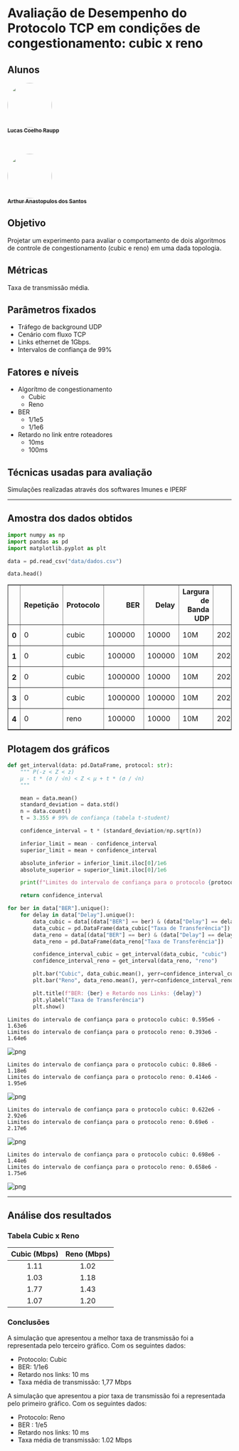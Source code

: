 # Avaliação de Desempenho do Protocolo TCP em condições de congestionamento: cubic x reno

## Alunos

<a href="https://github.com/lucascraupp">
    <img style="border-radius: 50%;" src="https://avatars.githubusercontent.com/u/86060864?v=4" width="100px;" alt=""/><br />
    <sub><b>Lucas Coelho Raupp</b></sub></a><br />

&nbsp;

<a href="https://github.com/ArthurAnastopulos">
    <img style="border-radius: 50%;" src="https://avatars.githubusercontent.com/u/51097061?v=4" width="100px;" alt=""/><br />
    <sub><b>Arthur Anastopulos dos Santos</b></sub></a><br />

## Objetivo

Projetar um experimento para avaliar o comportamento de dois algoritmos de controle de congestionamento (cubic e reno) em uma dada topologia.


## Métricas

Taxa de transmissão média.

## Parâmetros fixados

- Tráfego de background UDP
- Cenário com fluxo TCP
- Links ethernet de 1Gbps.
- Intervalos de confiança de 99%

## Fatores e níveis

- Algorítmo de congestionamento
  - Cubic
  - Reno
- BER
  - 1/1e5
  - 1/1e6
- Retardo no link entre roteadores
  - 10ms
  - 100ms

## Técnicas usadas para avaliação

Simulações realizadas através dos softwares Imunes e IPERF

***

## Amostra dos dados obtidos


```python
import numpy as np
import pandas as pd
import matplotlib.pyplot as plt
```


```python
data = pd.read_csv("data/dados.csv")

data.head()
```




<div>
<style scoped>
    .dataframe tbody tr th:only-of-type {
        vertical-align: middle;
    }

    .dataframe tbody tr th {
        vertical-align: top;
    }

    .dataframe thead th {
        text-align: right;
    }
</style>
<table border="1" class="dataframe">
  <thead>
    <tr style="text-align: right;">
      <th></th>
      <th>Repetição</th>
      <th>Protocolo</th>
      <th>BER</th>
      <th>Delay</th>
      <th>Largura de Banda UDP</th>
      <th>Timestamp</th>
      <th>IP PC1</th>
      <th>Porta PC1</th>
      <th>IP PC2</th>
      <th>Porta PC2</th>
      <th>ID</th>
      <th>Intervalo</th>
      <th>Taxa de Transferência</th>
      <th>Largura de Banda TCP</th>
    </tr>
  </thead>
  <tbody>
    <tr>
      <th>0</th>
      <td>0</td>
      <td>cubic</td>
      <td>100000</td>
      <td>10000</td>
      <td>10M</td>
      <td>20240318150617</td>
      <td>10.0.0.20</td>
      <td>35142</td>
      <td>10.0.1.20</td>
      <td>5001</td>
      <td>3</td>
      <td>0.0-10.5</td>
      <td>786432</td>
      <td>598366</td>
    </tr>
    <tr>
      <th>1</th>
      <td>0</td>
      <td>cubic</td>
      <td>100000</td>
      <td>100000</td>
      <td>10M</td>
      <td>20240318150630</td>
      <td>10.0.0.20</td>
      <td>51460</td>
      <td>10.0.1.20</td>
      <td>5001</td>
      <td>3</td>
      <td>0.0-11.8</td>
      <td>917504</td>
      <td>621544</td>
    </tr>
    <tr>
      <th>2</th>
      <td>0</td>
      <td>cubic</td>
      <td>1000000</td>
      <td>10000</td>
      <td>10M</td>
      <td>20240318150644</td>
      <td>10.0.0.20</td>
      <td>37122</td>
      <td>10.0.1.20</td>
      <td>5001</td>
      <td>3</td>
      <td>0.0-13.9</td>
      <td>1179648</td>
      <td>677528</td>
    </tr>
    <tr>
      <th>3</th>
      <td>0</td>
      <td>cubic</td>
      <td>1000000</td>
      <td>100000</td>
      <td>10M</td>
      <td>20240318150656</td>
      <td>10.0.0.20</td>
      <td>40512</td>
      <td>10.0.1.20</td>
      <td>5001</td>
      <td>3</td>
      <td>0.0-11.9</td>
      <td>786432</td>
      <td>528411</td>
    </tr>
    <tr>
      <th>4</th>
      <td>0</td>
      <td>reno</td>
      <td>100000</td>
      <td>10000</td>
      <td>10M</td>
      <td>20240318150709</td>
      <td>10.0.0.20</td>
      <td>51480</td>
      <td>10.0.1.20</td>
      <td>5001</td>
      <td>3</td>
      <td>0.0-12.3</td>
      <td>786432</td>
      <td>509476</td>
    </tr>
  </tbody>
</table>
</div>



## Plotagem dos gráficos


```python
def get_interval(data: pd.DataFrame, protocol: str):
    """ P(-z < Z < z)
    μ - t * (σ / √n) < Z < μ + t * (σ / √n)
    """

    mean = data.mean()
    standard_deviation = data.std()
    n = data.count()
    t = 3.355 # 99% de confiança (tabela t-student)

    confidence_interval = t * (standard_deviation/np.sqrt(n))

    inferior_limit = mean - confidence_interval
    superior_limit = mean + confidence_interval

    absolute_inferior = inferior_limit.iloc[0]/1e6
    absolute_superior = superior_limit.iloc[0]/1e6

    print(f"Limites do intervalo de confiança para o protocolo {protocol}: {absolute_inferior:.3}e6 - {absolute_superior:.3}e6")

    return confidence_interval

for ber in data["BER"].unique():
    for delay in data["Delay"].unique():
        data_cubic = data[(data["BER"] == ber) & (data["Delay"] == delay) & (data["Protocolo"] == "cubic")]
        data_cubic = pd.DataFrame(data_cubic["Taxa de Transferência"])
        data_reno = data[(data["BER"] == ber) & (data["Delay"] == delay) & (data["Protocolo"] == "reno")]
        data_reno = pd.DataFrame(data_reno["Taxa de Transferência"])

        confidence_interval_cubic = get_interval(data_cubic, "cubic")
        confidence_interval_reno = get_interval(data_reno, "reno")

        plt.bar("Cubic", data_cubic.mean(), yerr=confidence_interval_cubic, align='center', alpha=0.5, capsize=10)
        plt.bar("Reno", data_reno.mean(), yerr=confidence_interval_reno, align='center', alpha=0.5, capsize=10)

        plt.title(f"BER: {ber} e Retardo nos Links: {delay}")
        plt.ylabel("Taxa de Transferência")
        plt.show()
```

    Limites do intervalo de confiança para o protocolo cubic: 0.595e6 - 1.63e6
    Limites do intervalo de confiança para o protocolo reno: 0.393e6 - 1.64e6



    
![png](img/project_5_1.png)
    


    Limites do intervalo de confiança para o protocolo cubic: 0.88e6 - 1.18e6
    Limites do intervalo de confiança para o protocolo reno: 0.414e6 - 1.95e6



    
![png](img/project_5_3.png)
    


    Limites do intervalo de confiança para o protocolo cubic: 0.622e6 - 2.92e6
    Limites do intervalo de confiança para o protocolo reno: 0.69e6 - 2.17e6



    
![png](img/project_5_5.png)
    


    Limites do intervalo de confiança para o protocolo cubic: 0.698e6 - 1.44e6
    Limites do intervalo de confiança para o protocolo reno: 0.658e6 - 1.75e6



    
![png](img/project_5_7.png)
    


***

## Análise dos resultados

### Tabela Cubic x Reno

|   Cubic (Mbps) |   Reno (Mbps) |
|:--------------:|:-------------:|
|           1.11 |          1.02 |
|           1.03 |          1.18 |
|           1.77 |          1.43 |
|           1.07 |          1.20 |

### Conclusões

A simulação que apresentou a melhor taxa de transmissão foi a representada pelo terceiro gráfico. Com os seguintes dados:
- Protocolo: Cubic
- BER: 1/1e6
- Retardo nos links: 10 ms
- Taxa média de transmissão: 1,77 Mbps

A simulação que apresentou a pior taxa de transmissão foi a representada pelo primeiro gráfico. Com os seguintes dados:
- Protocolo: Reno
- BER : 1/e5
- Retardo nos links: 10 ms
- Taxa média de transmissão: 1.02 Mbps
